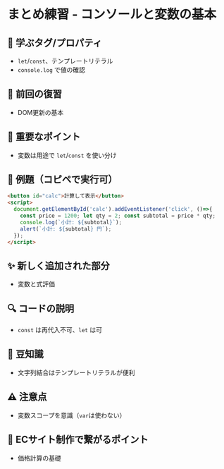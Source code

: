 # まとめ練習 - コンソールと変数の基本

## 🧩 **学ぶタグ/プロパティ**
- `let`/`const`、テンプレートリテラル
- `console.log` で値の確認

## 🔁 **前回の復習**
- DOM更新の基本

## 📌 **重要なポイント**
- 変数は用途で `let`/`const` を使い分け

## 🧪 **例題（コピペで実行可）**
```html
<button id="calc">計算して表示</button>
<script>
  document.getElementById('calc').addEventListener('click', ()=>{
    const price = 1200; let qty = 2; const subtotal = price * qty;
    console.log(`小計: ${subtotal}`);
    alert(`小計: ${subtotal} 円`);
  });
</script>
```

## ✨ **新しく追加された部分**
- 変数と式評価

## 🔍 **コードの説明**
- `const` は再代入不可、`let` は可

## 📖 **豆知識**
- 文字列結合はテンプレートリテラルが便利

## ⚠️ **注意点**
- 変数スコープを意識（`var`は使わない）

## 🛒 **ECサイト制作で繋がるポイント**
- 価格計算の基礎
